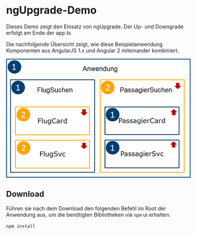 # ngUpgrade-Demo

Dieses Demo zeigt den Einsatz von ngUpgrade. Der Up- und Downgrade erfolgt am Ende der app.ts

Die nachfolgende Übersicht zeigt, wie diese Beispielanwendung Komponenten aus AngularJS 1.x und Angular 2 miteinander kombiniert.

![Aufbau](ngUpgradeSample.png)

## Download

Führen sie nach dem Download den folgenden Befehl im Root der Anwendung aus, um die benötigten Bibliotheken via ``npm`` ui erhalten:

```
npm install
```
